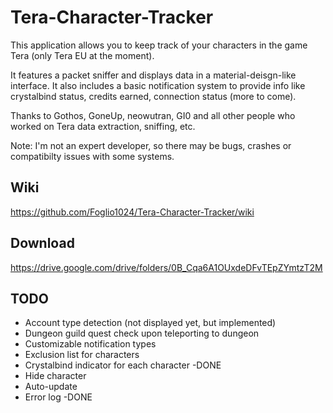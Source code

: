 # Tera-Character-Tracker
This application allows you to keep track of your characters in the game Tera (only Tera EU at the moment).  

It features a packet sniffer and displays data in a material-deisgn-like interface. It also includes a basic notification system to provide info like crystalbind status, credits earned, connection status (more to come).  

Thanks to Gothos, GoneUp, neowutran, GI0 and all other people who worked on Tera data extraction, sniffing, etc.  

Note: I'm not an expert developer, so there may be bugs, crashes or compatibilty issues with some systems.

## **Wiki**
https://github.com/Foglio1024/Tera-Character-Tracker/wiki

## **Download**
https://drive.google.com/drive/folders/0B_Cqa6A1OUxdeDFvTEpZYmtzT2M

## TODO
* Account type detection (not displayed yet, but implemented)
* Dungeon guild quest check upon teleporting to dungeon
* Customizable notification types
* Exclusion list for characters
* Crystalbind indicator for each character -DONE
* Hide character
* Auto-update
* Error log -DONE
